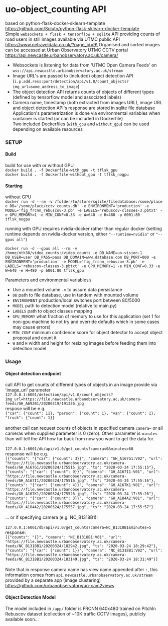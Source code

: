 # uo-object_counting API
based on python-flask-docker-sklearn-template \
https://github.com/Soluto/python-flask-sklearn-docker-template
\
Simple `websockets + flask + tensorflow + sqlite` API providing counts of road users in still images available via UTMC public API https://www.netraveldata.co.uk/?page_id=9\
Organised and sorted images can be accessed at Urban Observatory UTMC CCTV portal https://api.newcastle.urbanobservatory.ac.uk/camera/
- Websockets is listening for data from 'UTMC Open Camera Feeds' on `wss://api.newcastle.urbanobservatory.ac.uk/stream`
- Image URL's are passed to (included) object detection API (`i.p.add.ress:port/detection/api/v1.0/count_objects?img_url=some_address_to_image`)
- The object detection API returns counts of objects of different types (defined by tensorflow model and associated labels)
- Camera name, timestamp (both extracted from images URL), image URL and object detection API's response are stored in sqlite file database
Application's parametrization is done via environmental variables when container is started (or can be included in Dockerfile) \
Two included Dockerfiles (`with_gpu` and `without_gpu`) can be used depending on available resources

### SETUP
#### Build
build for use with or without GPU \
`docker build . -f Dockerfile-with_gpu -t tflsk_gpu`  \
`docker build . -f Dockerfile-without_gpu -t tflsk_nogpu`

#### Starting
without GPU \
`docker run -d --rm -v /folder/to/store/sqlite/filedatabase:/some/place e DB='/some/place/cctv_counts.db' -e ENVIRONMENT='production' -e MODEL='fig_frcnn_rebuscov-3.pb' -e LABELS='rebuscov-classes-3.pbtxt' -e GPU_MEMORY=1 -e MIN_CONF=0.33 -e W=640 -e H=480 -p 6001:80 tflsk_nogpu`

running with GPU requires nvidia-docker rather than regular docker (setting runtime depends on nvidia-docker version, either `"--runtime=nvidia"` or `"--gpus all"`)

`docker run -d --gpus all --rm -v /home/ntk38/video_counts:/video_counts -e DB_NAME=uo-vision-1 DB_USER=user DB_PASS=pass DB_DOMAIN=www.database.com DB_PORT=000 -e ENVIRONMENT='production' -e MODEL='fig_frcnn_rebuscov-3.pb' -e LABELS='rebuscov-classes-3.pbtxt' -e GPU_MEMORY=1 -e MIN_CONF=0.33 -e W=640 -e H=480 -p 6001:80 tflsk_gpu`


Parameters and environmental variables:\
- Use a mounted volume `-v` to assure data persistance
- `DB` path to file database, use in tandem with mounted volume
- `ENVIRONMENT` production/local switches port between 80/5000
- `MODEL` path to detection model (relative to main.py)
- `LABELS` path to object classes mapping
- `GPU_MEMORY` what fraction of memory to use for this application (set 1 for non-gpu machine to not try and override defaults which in some cases may cause errors)
- `MIN_CONF` minimum confidence score for object detector to accept object proposal and count it
- `W` and `H` width and height for resizing images before feeding them into detection model

### Usage
#### Object detection endpoint
call API to get counts of different types of objects in an image provide via 'image_url' parameter\
`127.0.0.1:6001/detection/api/v1.0/count_objects?img_url=https://file.newcastle.urbanobservatory.ac.uk/camera-feeds/GH_A692B1/20200319/191336.jpg`\
respose will be e.g.\
`{"car": {"count": 11}, "person": {"count": 1}, "van": {"count": 1}, "truck": {"count": 1}}`\
\
another call can request counts of objects in specified camera `camera=` or all cameras when supplied parameter is 0 (zero). Other parameter is `minutes` than will tell the API how far back from now you want to get the data for.\
\
`127.0.0.1:6001/db/api/v1.0/get_counts?camera=0&minutes=60`\
response will be e.g.\
`[{"counts": "{"car": {"count": 3}}", "camera": "GH_A167G1:V02", "url": "https://file.newcastle.urbanobservatory.ac.uk/camera-feeds/GH_A167G1/20200324/175515.jpg", "ts": "2020-03-24 17:55:15"}, {"counts": "{"car": {"count": 9}}", "camera": "GH_A167I1:V01", "url": "https://file.newcastle.urbanobservatory.ac.uk/camera-feeds/GH_A167I1/20200324/175516.jpg", "ts": "2020-03-24 17:55:16"}, {"counts": "{"car": {"count": 4}}", "camera": "GH_A167K1:V01", "url": "https://file.newcastle.urbanobservatory.ac.uk/camera-feeds/GH_A167K1/20200324/175526.jpg", "ts": "2020-03-24 17:55:26"}, {"counts": "{"car": {"count": 3}}", "camera": "GH_A184A2:V01", "url": "https://file.newcastle.urbanobservatory.ac.uk/camera-feeds/GH_A184A2/20200324/175557.jpg", "ts": "2020-03-24 17:55:57"}`\
\
... or if specifying camera (e.g. NC_B1318B1): \
\
`127.0.0.1:6001/db/api/v1.0/get_counts?camera=NC_B1318B1&minutes=5`
response: \
`[{"counts": "{}", "camera": "NC_B1318B1:V01", "url": "https://file.newcastle.urbanobservatory.ac.uk/camera-feeds/NC_B1318B1/20200324/182942.jpg", "ts": "2020-03-24 18:29:42"}, {"counts": "{"car": {"count": 1}}", "camera": "NC_B1318B1:V02", "url": "https://file.newcastle.urbanobservatory.ac.uk/camera-feeds/NC_B1318B1/20200324/183149.jpg", "ts": "2020-03-24 18:31:49"}]`\
\
Note that in response camera name has view name appended after `:`, this information comes from `api.newcastle.urbanobservatory.ac.uk/stream` provided by a separate app (image clustering) https://github.com/urbanobservatory/uo-cam2views


#### Object Detection Model
The model included in `/app/` folder is FRCNN 640x480 trained on PitchIn Rebuscov dataset (collection of ~10K traffic CCTV images), publicly available soon...
